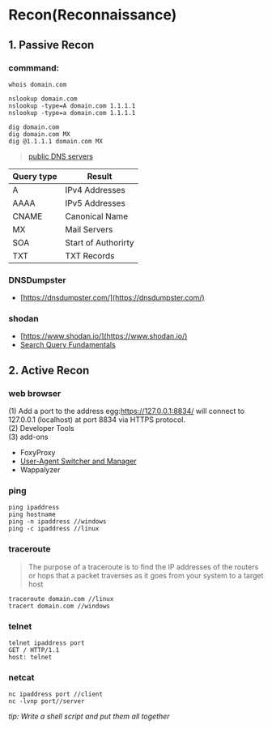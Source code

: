 # Recon(Reconnaissance) # 
## 1. Passive Recon
### commmand: ###   
```
whois domain.com

nslookup domain.com
nslookup -type=A domain.com 1.1.1.1
nslookup -type=a domain.com 1.1.1.1 

dig domain.com 
dig domain.com MX  
dig @1.1.1.1 domain.com MX
```
>[public DNS servers](https://duckduckgo.com/?q=public+dns) 

| Query type | Result              |
| ---------- |-------------        | 
| A          | IPv4 Addresses      |
| AAAA       | IPv5 Addresses      |
| CNAME      | Canonical Name      |
| MX         | Mail Servers        |
| SOA        | Start of Authorirty |
| TXT        | TXT Records         |

### DNSDumpster ### 

* [https://dnsdumpster.com/](https://dnsdumpster.com/)  

### shodan ### 

* [https://www.shodan.io/](https://www.shodan.io/) 
* [Search Query Fundamentals](https://help.shodan.io/the-basics/search-query-fundamentals) 

## 2. Active Recon
### web browser 
  (1) Add a port to the address egg:https://127.0.0.1:8834/ will connect to 127.0.0.1 (localhost) at port 8834 via HTTPS protocol.   
  (2) Developer Tools  
  (3) add-ons    
* FoxyProxy
* [User-Agent Switcher and Manager](https://addons.mozilla.org/en-US/firefox/addon/user-agent-string-switcher) 
* Wappalyzer
### ping 
```
ping ipaddress
ping hostname
ping -n ipaddress //windows
ping -c ipaddress //linux
```
### traceroute
>The purpose of a traceroute is to find the IP addresses of the routers or hops that a packet traverses as it goes from your system to a target host
```
traceroute domain.com //linux
tracert domain.com //windows

```
### telnet 
```
telnet ipaddress port
GET / HTTP/1.1
host: telnet
```
### netcat 
```
nc ipaddress port //client
nc -lvnp port//server
```
*tip: Write a shell script and put them all together* 
